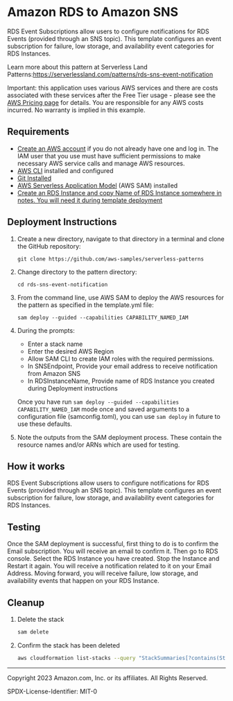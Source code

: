 # Amazon RDS to Amazon SNS

RDS Event Subscriptions allow users to configure notifications for RDS Events (provided through an SNS topic). This template configures an event subscription for failure, low storage, and availability event categories for RDS Instances.

Learn more about this pattern at Serverless Land Patterns:https://serverlessland.com/patterns/rds-sns-event-notification

Important: this application uses various AWS services and there are costs associated with these services after the Free Tier usage - please see the [AWS Pricing page](https://aws.amazon.com/pricing/) for details. You are responsible for any AWS costs incurred. No warranty is implied in this example.

## Requirements

* [Create an AWS account](https://portal.aws.amazon.com/gp/aws/developer/registration/index.html) if you do not already have one and log in. The IAM user that you use must have sufficient permissions to make necessary AWS service calls and manage AWS resources.
* [AWS CLI](https://docs.aws.amazon.com/cli/latest/userguide/install-cliv2.html) installed and configured
* [Git Installed](https://git-scm.com/book/en/v2/Getting-Started-Installing-Git)
* [AWS Serverless Application Model](https://docs.aws.amazon.com/serverless-application-model/latest/developerguide/serverless-sam-cli-install.html) (AWS SAM) installed
* [Create an RDS Instance and copy Name of RDS Instance somewhere in notes. You will need it during template deployment](https://docs.aws.amazon.com/AmazonRDS/latest/UserGuide/USER_CreateDBInstance.html#USER_CreateDBInstance.Creating)

## Deployment Instructions

1. Create a new directory, navigate to that directory in a terminal and clone the GitHub repository:
    ``` 
    git clone https://github.com/aws-samples/serverless-patterns
    ```
1. Change directory to the pattern directory:
    ```
    cd rds-sns-event-notification
    ```
1. From the command line, use AWS SAM to deploy the AWS resources for the pattern as specified in the template.yml file:
    ```
    sam deploy --guided --capabilities CAPABILITY_NAMED_IAM
    ```
1. During the prompts:
    * Enter a stack name
    * Enter the desired AWS Region
    * Allow SAM CLI to create IAM roles with the required permissions.
    * In SNSEndpoint, Provide your email address to receive notification from Amazon SNS
    * In RDSInstanceName, Provide name of RDS Instance you created during Deployment instructions

    Once you have run `sam deploy --guided --capabilities CAPABILITY_NAMED_IAM` mode once and saved arguments to a configuration file (samconfig.toml), you can use `sam deploy` in future to use these defaults.

1. Note the outputs from the SAM deployment process. These contain the resource names and/or ARNs which are used for testing.

## How it works

RDS Event Subscriptions allow users to configure notifications for RDS Events (provided through an SNS topic). This template configures an event subscription for failure, low storage, and availability event categories for RDS Instances.

## Testing

Once the SAM deployment is successful, first thing to do is to confirm the Email subscription. You will receive an email to confirm it. Then go to RDS console. Select the RDS Instance you have created. Stop the Instance and Restart it again. You will receive a notification related to it on your Email Address. Moving forward, you will receive failure, low storage, and availability events that happen on your RDS Instance.

## Cleanup
 
1. Delete the stack
    ```bash
    sam delete
    ```
1. Confirm the stack has been deleted
    ```bash
    aws cloudformation list-stacks --query "StackSummaries[?contains(StackName,'STACK_NAME')].StackStatus"
    ```
----
Copyright 2023 Amazon.com, Inc. or its affiliates. All Rights Reserved.

SPDX-License-Identifier: MIT-0

